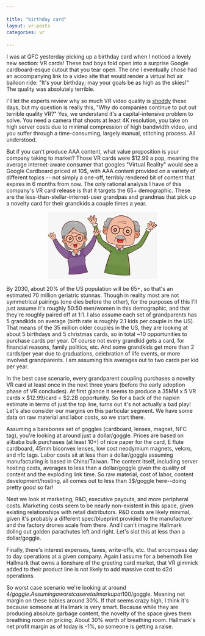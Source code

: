 ```yaml
---

title: "birthday card"
layout: vr-posts
categories: vr

---
```


I was at QFC yesterday picking up a birthday card when I noticed a lovely new section: VR cards! These bad boys fold open into a surprise Google cardboard-esque cutout that you tear open. The one I eventually chose had an accompanying link to a video site that would render a virtual hot air balloon ride: "It's your birthday; may your goals be as high as the skies!" The quality was absolutely terrible. 

I'll let the experts review why so much VR video quality is [shoddy](https://medium.com/visbit/why-do-all-the-360-vr-videos-today-look-so-pixelated-b1ab3cba6f95) these days, but my question is really this, "Why do companies continue to put out terrible quality VR?" Yes, we understand it's a capital-intensive problem to solve. You need a camera that shoots at least 4K resolution, you take on high server costs due to minimal compression of high bandwidth video, and you suffer through a time-consuming, largely manual, stitching process. All understood. 

But if you can't produce AAA content, what value proposition is your company taking to market? Those VR cards were $12.99 a pop, meaning the average internet-aware consumer that googles "Virtual Reality" would see a Google Cardboard priced at 10$, with AAA content provided on a variety of different topics -- not simply a one-off, terribly rendered bit of content that expires in 6 months from now. The only rational analysis I have of this company's VR card release is that it targets the 65+ demographic. These are the less-than-stellar-internet-user grandpas and grandmas that pick up a novelty card for their grandkids a couple times a year. 

<p align="center">
	<img src="/img/grandma-grandpa.png" class="img-responsive"/>
</p>

By 2030, about 20% of the US population will be 65+, so that's an estimated 70 million geriatric stunnas. Though in reality most are not symmetrical pairings (one dies before the other), for the purposes of this I'll just assume it's roughly 50:50 men/women in this demographic, and that they're roughly paired off at 1:1. I also assume each set of grandparents has 5 grandkids on average (birth rate is roughly 2.1 kids per couple in the US). That means of the 35 million older couples in the US, they are looking at about 5 birthdays and 5 christmas cards, so in total ~10 opportunities to purchase cards per year. Of course not every grandkid gets a card, for financial reasons, family politics, etc. And some grandkids get more than 2 cards/per year due to graduations, celebration of life events, or more involved grandparents. I am assuming this averages out to two cards per kid per year.

In the best case scenario, every grandparent coupling purchases a novelty VR card at least once in the next three years (before the early adoption phase of VR concludes). At first glance it seems to produce a 35MM x 5 VR cards x $12.99/card = $2.2B opportunity. So for a back of the napkin estimate in terms of just the top line, turns out it's not actually a bad play! Let's also consider our margins on this particular segment. We have some data on raw material and labor costs, so we start there. 

Assuming a barebones set of goggles (cardboard, lenses, magnet, NFC tag), you're looking at around just a dollar/goggle. Prices are based on alibaba bulk purchases (at least 10+) of nice paper for the card, E flute cardboard, 45mm biconvex lenses, low cost neodymium magnets, velcro, and nfc tags. Labor costs sit at less than a dollar/goggle assuming manufacturing is based in China/Taiwan. The content itself, including server hosting costs, averages to less than a dollar/goggle given the quality of content and the exploding link time. So raw material, cost of labor, content development/hosting, all comes out to less than 3$/goggle here--doing pretty good so far! 

Next we look at marketing, R&D, executive payouts, and more peripheral costs. Marketing costs seem to be nearly non-existent in this space, given existing relationships with retail distributors. R&D costs are likely minimal, given it's probably a different spec/blueprint provided to the manufacturer and the factory drones scale from there. And I can't imagine Hallmark doling out golden parachutes left and right. Let's slot this at less than a dollar/goggle.

Finally, there's interest expenses, taxes, write-offs, etc. that encompass day to day operations at a given company. Again I assume for a behemoth like Hallmark that owns a lionshare of the greeting card market, that VR gimmick added to their product line is not likely to add massive cost to d2d operations. 

So worst case scenario we're looking at around 4$/goggle. Assuming a worst case retail markup at 100% we're still at 8$/goggle. Meaning net margin on these babies around 30%. If that seems crazy high, I think it's because someone at Hallmark is very smart. Because while they are producing absolute garbage content, the novelty of the space gives them breathing room on pricing. About 30% worth of breathing room. Hallmark's net profit margin as of today is -1%, so someone is getting a raise. 